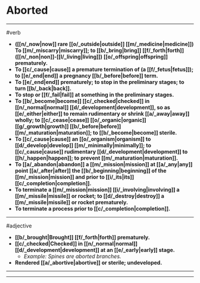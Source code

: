 # Aborted
---
#verb
- **([[n/_now|now]] rare [[o/_outside|outside]] [[m/_medicine|medicine]]) To [[m/_miscarry|miscarry]]; to [[b/_bring|bring]] [[f/_forth|forth]] ([[n/_non|non]]-[[l/_living|living]]) [[o/_offspring|offspring]] prematurely.**
- **To [[c/_cause|cause]] a premature termination of (a [[f/_fetus|fetus]]); to [[e/_end|end]] a pregnancy [[b/_before|before]] term.**
- **To [[e/_end|end]] prematurely; to stop in the preliminary stages; to turn [[b/_back|back]].**
- **To stop or [[f/_fail|fail]] at something in the preliminary stages.**
- **To [[b/_become|become]] [[c/_checked|checked]] in [[n/_normal|normal]] [[d/_development|development]], so as [[e/_either|either]] to remain rudimentary or shrink [[a/_away|away]] wholly; to [[c/_cease|cease]] [[o/_organic|organic]] [[g/_growth|growth]] [[b/_before|before]] [[m/_maturation|maturation]]; to [[b/_become|become]] sterile.**
- **To [[c/_cause|cause]] an [[o/_organism|organism]] to [[d/_develop|develop]] [[m/_minimally|minimally]]; to [[c/_cause|cause]] rudimentary [[d/_development|development]] to [[h/_happen|happen]]; to prevent [[m/_maturation|maturation]].**
- **To [[a/_abandon|abandon]] a [[m/_mission|mission]] at [[a/_any|any]] point [[a/_after|after]] the [[b/_beginning|beginning]] of the [[m/_mission|mission]] and prior to [[i/_its|its]] [[c/_completion|completion]].**
- **To terminate a [[m/_mission|mission]] [[i/_involving|involving]] a [[m/_missile|missile]] or rocket; to [[d/_destroy|destroy]] a [[m/_missile|missile]] or rocket prematurely.**
- **To terminate a process prior to [[c/_completion|completion]].**
---
#adjective
- **[[b/_brought|Brought]] [[f/_forth|forth]] prematurely.**
- **[[c/_checked|Checked]] in [[n/_normal|normal]] [[d/_development|development]] at an [[e/_early|early]] stage.**
	- _Example: Spines are aborted branches._
- **Rendered [[a/_abortive|abortive]] or sterile; undeveloped.**
---
---
